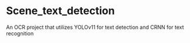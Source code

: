 # Scene_text_detection
An OCR project that utilizes YOLOv11 for text detection and CRNN for text recognition
